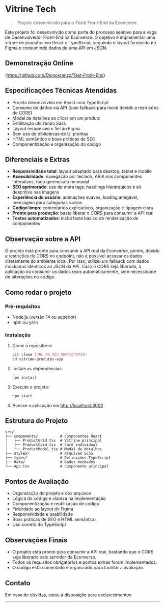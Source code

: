 # Vitrine Tech

> Projeto desenvolvido para o Teste Front-End da Econverse.

Este projeto foi desenvolvido como parte do processo seletivo para a vaga de Desenvolvedor Front-End na Econverse. O objetivo é implementar uma vitrine de produtos em React e TypeScript, seguindo o layout fornecido no Figma e consumindo dados de uma API em JSON.

## Demonstração Online

(https://github.com/Diogokranzz/Test-Front-End)

## Especificações Técnicas Atendidas

- Projeto desenvolvido em React com TypeScript
- Consumo de dados via API (com fallback para mock devido a restrições de CORS)
- Modal de detalhes ao clicar em um produto
- Estilização utilizando Sass
- Layout responsivo e fiel ao Figma
- Sem uso de bibliotecas de UI prontas
- HTML semântico e boas práticas de SEO
- Componentização e organização do código

## Diferenciais e Extras

- **Responsividade total**: layout adaptado para desktop, tablet e mobile
- **Acessibilidade**: navegação por teclado, ARIA nos componentes interativos, foco gerenciado no modal
- **SEO aprimorado**: uso de meta tags, headings hierárquicos e alt descritivo nas imagens
- **Experiência do usuário**: animações suaves, loading amigável, mensagem para categorias vazias
- **Código limpo**: comentários explicativos, organização e tipagem clara
- **Pronto para produção**: basta liberar o CORS para consumir a API real
- **Testes automatizados**: inclui teste básico de renderização de componentes

## Observação sobre a API

O projeto está pronto para consumir a API real da Econverse, porém, devido a restrições de CORS no endpoint, não é possível acessar os dados diretamente do ambiente local. Por isso, utilizei um fallback com dados mockados idênticos ao JSON da API. Caso o CORS seja liberado, a aplicação irá consumir os dados reais automaticamente, sem necessidade de alterações no código.

## Como rodar o projeto

### Pré-requisitos
- Node.js (versão 14 ou superior)
- npm ou yarn

### Instalação
1. Clone o repositório:
   ```bash
   git clone [URL_DO_SEU_REPOSITORIO]
   cd vitrine-produtos-app
   ```
2. Instale as dependências:
   ```bash
   npm install
   ```
3. Execute o projeto:
   ```bash
   npm start
   ```
4. Acesse a aplicação em [http://localhost:3000](http://localhost:3000)

## Estrutura do Projeto

```
src/
├── components/          # Componentes React
│   ├── ProductGrid.tsx  # Vitrine principal
│   ├── ProductCard.tsx  # Card individual
│   └── ProductModal.tsx # Modal de detalhes
├── styles/              # Arquivos SCSS
├── types/               # Definições TypeScript
├── data/                # Dados mockados
└── App.tsx              # Componente principal
```

## Pontos de Avaliação

- Organização do projeto e dos arquivos
- Lógica do código e clareza na implementação
- Componentização e reutilização de código
- Fidelidade ao layout do Figma
- Responsividade e usabilidade
- Boas práticas de SEO e HTML semântico
- Uso correto do TypeScript

## Observações Finais

- O projeto está pronto para consumir a API real, bastando que o CORS seja liberado pelo servidor da Econverse.
- Todos os requisitos obrigatórios e pontos extras foram implementados.
- O código está comentado e organizado para facilitar a avaliação.

## Contato

Em caso de dúvidas, estou à disposição para esclarecimentos.

---


